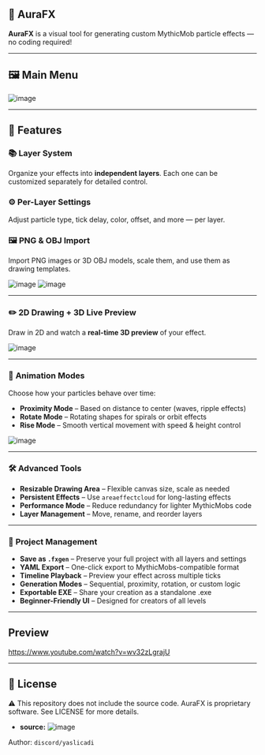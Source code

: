 
## 🎉 AuraFX 

**AuraFX** is a visual tool for generating custom MythicMob particle effects — no coding required!

---

## 🖼️ Main Menu

![image](https://github.com/user-attachments/assets/b9344ae4-5f33-4b60-8dd2-f67a963d25d5)


---

## 🧩 Features

### 📚 **Layer System**

Organize your effects into **independent layers**. Each one can be customized separately for detailed control.

### ⚙️ **Per-Layer Settings**

Adjust particle type, tick delay, color, offset, and more — per layer.

### 🖼️ **PNG & OBJ Import**

Import PNG images or 3D OBJ models, scale them, and use them as drawing templates.

![image](https://github.com/user-attachments/assets/528519eb-2d20-4749-95d7-e6217cfeef8f)
![image](https://github.com/user-attachments/assets/d4fd0e3d-bbba-473f-a33c-fbdd227bd2be)



---

### ✏️ **2D Drawing + 3D Live Preview**

Draw in 2D and watch a **real-time 3D preview** of your effect.

![image](https://github.com/user-attachments/assets/b9b10072-619d-4ae1-967a-8f3cc46c136a)


---

### 🔁 **Animation Modes**

Choose how your particles behave over time:

* **Proximity Mode** – Based on distance to center (waves, ripple effects)
* **Rotate Mode** – Rotating shapes for spirals or orbit effects
* **Rise Mode** – Smooth vertical movement with speed & height control

![image](https://github.com/user-attachments/assets/984b86b6-5494-492a-a9ef-d700516a9a9b)


---

### 🛠️ **Advanced Tools**

* **Resizable Drawing Area** – Flexible canvas size, scale as needed
* **Persistent Effects** – Use `areaeffectcloud` for long-lasting effects
* **Performance Mode** – Reduce redundancy for lighter MythicMobs code
* **Layer Management** – Move, rename, and reorder layers

---

### 💾 **Project Management**

* **Save as `.fxgen`** – Preserve your full project with all layers and settings
* **YAML Export** – One-click export to MythicMobs-compatible format
* **Timeline Playback** – Preview your effect across multiple ticks
* **Generation Modes** – Sequential, proximity, rotation, or custom logic
* **Exportable EXE** – Share your creation as a standalone .exe
* **Beginner-Friendly UI** – Designed for creators of all levels

---

## Preview
https://www.youtube.com/watch?v=wv32zLgrajU

---

## 📜 License

⚠️ This repository does not include the source code. AuraFX is proprietary software. See LICENSE for more details.
* **source:**
![image](https://github.com/user-attachments/assets/79c7b5c2-cfa8-4629-ac34-34f5e879319c)




Author: `discord/yaslicadi`

